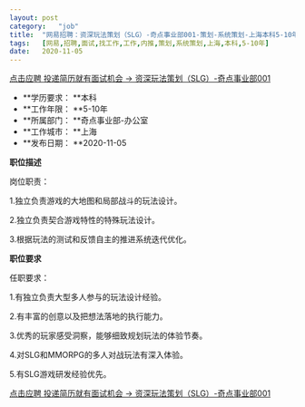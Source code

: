 ```yaml
---
layout:	post
category:	"job"
title:	"网易招聘：资深玩法策划（SLG）-奇点事业部001-策划-系统策划-上海本科5-10年"
tags:	[网易,招聘,面试,找工作,工作,内推,策划,系统策划,上海,本科,5-10年]
date:	2020-11-05
---
```


[点击应聘 投递简历就有面试机会 ->  资深玩法策划（SLG）-奇点事业部001](http://mobile.bole.netease.com/bole/boleDetail?id=25801&employeeId=346f03c3cda5f04c&key=all)



- **学历要求： **本科
- **工作年限： **5-10年
- **所属部门： **奇点事业部-办公室
- **工作城市： **上海
- **发布日期： **2020-11-05



**职位描述**

岗位职责：

1.独立负责游戏的大地图和局部战斗的玩法设计。

2.独立负责契合游戏特性的特殊玩法设计。

3.根据玩法的测试和反馈自主的推进系统迭代优化。



**职位要求**

任职要求：

1.有独立负责大型多人参与的玩法设计经验。

2.有丰富的创意以及把想法落地的执行能力。

3.优秀的玩家感受洞察，能够细致规划玩法的体验节奏。

4.对SLG和MMORPG的多人对战玩法有深入体验。

5.有SLG游戏研发经验优先。



[点击应聘 投递简历就有面试机会 ->  资深玩法策划（SLG）-奇点事业部001](http://mobile.bole.netease.com/bole/boleDetail?id=25801&employeeId=346f03c3cda5f04c&key=all)